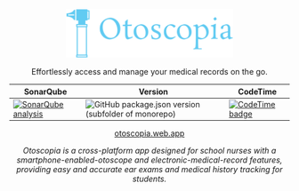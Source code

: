 <div align="center">

<img alt="otoscopia" src=".github/readme_images/app_icon.svg?sanitize=true" width="300">

Effortlessly access and manage your medical records on the go.

| SonarQube | Version | CodeTime |
|----------|----------|----------|
| [![SonarQube analysis](https://github.com/otoscopia/otoscopia/actions/workflows/sonarqube.yml/badge.svg)](https://github.com/otoscopia/otoscopia/actions/workflows/sonarqube.yml)| ![GitHub package.json version (subfolder of monorepo)](https://img.shields.io/github/package-json/v/otoscopia/otoscopia?filename=package.json&style=plastic)| [![CodeTime badge](https://img.shields.io/endpoint?style=flat&url=https%3A%2F%2Fapi.codetime.dev%2Fshield%3Fid%3D18162%26project%3DOtoscopia%26in%3D0)](https://codetime.dev)|

[otoscopia.web.app](https://otoscopia.web.app/)

<i>Otoscopia is a cross-platform app designed for school nurses with a smartphone-enabled-otoscope and electronic-medical-record features, providing easy and accurate ear exams and medical history tracking for students.</i>
</div>
